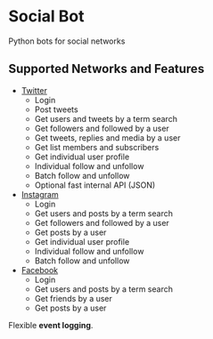# Social Bot

Python bots for social networks

## Supported Networks and Features

* [Twitter](http://instagram.com)
    * Login
    * Post tweets
    * Get users and tweets by a term search
    * Get followers and followed by a user
    * Get tweets, replies and media by a user
    * Get list members and subscribers
    * Get individual user profile
    * Individual follow and unfollow
    * Batch follow and unfollow
    * Optional fast internal API (JSON)
* [Instagram](http://instagram.com)
    * Login
    * Get users and posts by a term search
    * Get followers and followed by a user
    * Get posts by a user
    * Get individual user profile
    * Individual follow and unfollow
    * Batch follow and unfollow
* [Facebook](http://instagram.com)
    * Login
    * Get users and posts by a term search
    * Get friends by a user
    * Get posts by a user

Flexible **event logging**.